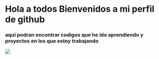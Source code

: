 # Hola a todos Bienvenidos a mi perfil de github 

### aqui podran encontrar codigos que he ido aprendiendo y proyectos en los que estoy trabajando 

![](https://encrypted-tbn0.gstatic.com/images?q=tbn:ANd9GcTA-MQF6N6iqab4Vsu3sCHj_yKm41i4PMNTkA&usqp=CAU)
